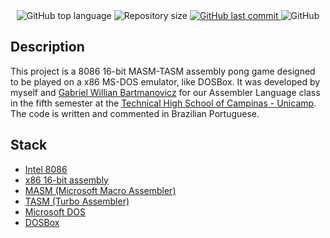 <div align="center">
  <img src="https://img.shields.io/github/languages/top/ojpbarbosa/pong.svg" alt="GitHub top language">
  <img src="https://img.shields.io/github/repo-size/ojpbarbosa/pong.svg" alt="Repository size">
  <a href="https://github.com/ojpbarbosa/pong/commits">
    <img src="https://img.shields.io/github/last-commit/ojpbarbosa/pong.svg" alt="GitHub last commit">
  </a>
  <img src="https://img.shields.io/github/license/ojpbarbosa/pong.svg" alt="GitHub">
</div>

## Description
This project is a 8086 16-bit MASM-TASM assembly pong game designed to be played on a x86 MS-DOS emulator, like DOSBox. It was developed by myself and [Gabriel Willian Bartmanovicz](https://github.com/obielwb) for our Assembler Language class in the fifth semester at the [Technical High School of Campinas - Unicamp](https://wikipedia.org/wiki/Technical_High_School_of_Campinas). The code is written and commented in Brazilian Portuguese.

## Stack
- [Intel 8086](https://wikipedia.org/wiki/Intel_8086)
- [x86 16-bit assembly](https://wikipedia.org/wiki/X86_assembly_language)
- [MASM (Microsoft Macro Assembler)](https://wikipedia.org/wiki/Microsoft_Macro_Assembler)
- [TASM (Turbo Assembler)](https://wikipedia.org/wiki/Turbo_Assembler)
- [Microsoft DOS](https://wikipedia.org/wiki/MS-DOS)
- [DOSBox](https://www.dosbox.com)
